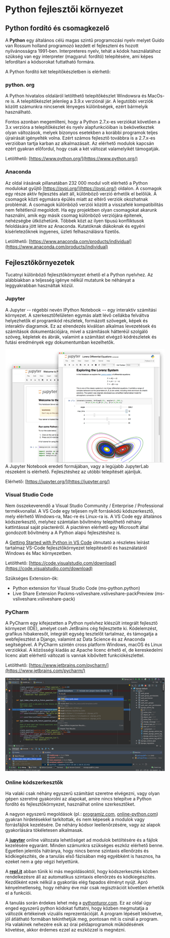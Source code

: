 # Python fejlesztői környezet

## Python fordító és csomagkezelő
  
A **Python** egy általános célú magas szintű programozási nyelv melyet Guido van Rossum holland programozó kezdett el fejleszteni és hozott nyilvánosságra 1991-ben. Interpreteres nyelv, tehát a kódok használatához szükség van egy interpreter (magyarul: fordító) telepítésére, ami képes lefordítani a kódsorokat futtatható formára.

A Python fordító két telepítőkészletben is elérhető:

### python. org

A Python hivatalos oldaláról letölthető telepítőkészlet Windowsra és MacOs-re is. A telepítőkészlet jelenleg a 3.9.x verziónál jár. A legutóbbi verziók között számunkra nincsenek lényeges különbségek, ezért bármelyik használható. 

Fontos azonban megemlíteni, hogy a Python 2.7.x-es verziókat követően a 3.x verzióra a telepítőkészlet és nyelv alapfunkcióiban is bekövetkeztek olyan változások, melyek bizonyos esetekben a korábbi programok teljes újraírását igényelték volna. Ezért számos fejlesztő továbbra is a 2.7.x-es verzióban tartja karban az alkalmazásait. Az elérhető modulok kapcsán ezért gyakran előfordul, hogy csak a két változat valamelyikét támogatják.

Letölthető: [https://www.python.org/](https://www.python.org/)

### Anaconda

Az oldal írásának pillanatában 232 000 modul volt elérhető a Python modulokat gyűjtő [https://pypi.org/](https://pypi.org/) oldalon. A csomagok egy része aktív fejlesztés alatt áll, különböző verzió érhetők el belőlük. A csomagok közti egymásra épülés miatt az eltérő verziók okozhatnak problémát. A csomagok különböző verziói között a visszafelé kompatibilitás nem feltétlenül megoldott. Ha egy projektben olyan csomagokat akarunk használni, amik egy másik csomag különböző verziójára építenek, nehézségbe ütközhetünk. Többek közt az ilyen típusú konfliktusok feloldására jött létre az Anaconda. Kutatóknak diákoknak és egyéni kísérletezőknek ingyenes, üzleti felhasználásra fizetős. 

Letölthető: [https://www.anaconda.com/products/individual](https://www.anaconda.com/products/individual)

## Fejlesztőkörnyezetek

Tucatnyi különböző fejlesztőkörnyezet érhető el a Python nyelvhez. Az alábbiakban a teljesség igénye nélkül mutatunk be néhányat a leggyakrabban használtak közül.

### Jupyter

A Jupyter -- régebbi nevén IPython Notebook -- egy interaktív számítási környezet. A szerkesztőfelületen egymás alatt lévő cellákba felváltva helyezhetők el programkód részletek, formázott szövegek, képek és interaktív diagramok. Ez az elrendezés kiválóan alkalmas levezetések és számítások dokumentációjára, mivel a számítások hátteréül szolgáló szöveg, képletek és ábrák, valamint a számítást elvégző kódrészletek és futási eredmények egy dokumentumban kezelhetők.

![1588682381726.png](1588682381726.png)
A Jupyter Notebook eredeti formájában, vagy a legújabb JupyterLab részeként is elérhető. Fejlesztéshez az utóbbi telepítését ajánljuk.

Elérhető: [https://jupyter.org/](https://jupyter.org/)

### Visual Studio Code

Nem összekeverendő a Visual Studio Community / Enterprise / Professional termékvonallal. A VS Code egy teljesen nyílt forráskódú kódszerkesztő, mely elérhető Windows-ra, Mac-re és Linux-ra is. A VS Code egy általános kódszerkesztő, melyhez számtalan bővítmény telepíthető néhány kattintással saját piacteréről. A piactéren elérhető egy Microsoft által gondozott bővítmény a A Python alapú fejlesztéshez is.

A [Getting Started with Python in VS Code](https://code.visualstudio.com/docs/python/python-tutorial) útmutató a részletes leírást tartalmaz VS-Code fejlesztőkörnyezet telepítéséről és használatáról Windows és Mac környezetben.

Letölthető: [https://code.visualstudio.com/download](https://code.visualstudio.com/download) 

Szükséges Extension-ök: 
- Python extension for Visual Studio Code (ms-python.python)
- Live Share Extension Packms-vsliveshare.vsliveshare-packPreview (ms-vsliveshare.vsliveshare-pack)


### PyCharm

A PyCharm egy kifejezetten a Python nyelvhez klészült integrált fejlesztő környezet (IDE), amelyet cseh JetBrains cég fejlesztette ki.  Kódelemzést, grafikus hibakeresőt, integrált egység tesztelőt tartalmaz, és támogatja a webfejlesztést a Django, valamint az Data Science és az Anaconda segítségével. A PyCharm szintén cross platform Windows, macOS és Linux verziókkal. A közösségi kiadás az Apache licenc érhető el, de kereskedelmi licenc alatt elérhető változati is vannak kibővített funkciókészlettel. 

Letölthető: [https://www.jetbrains.com/pycharm/](https://www.jetbrains.com/pycharm/)

![1588682145398.png](1588682145398.png)



### Online kódszerkesztők

Ha valaki csak néhány egyszerű számítást szeretne elvégezni, vagy olyan gépen szeretné gyakorolni az alapokat, amire nincs telepítve a Python fordító és fejlesztőkörnyezet, használhat online szerkesztőket.

A nagyon egyszerű megoldások (pl.: [programiz.com](https://www.programiz.com/python-programming/online-compiler/), [online-python.com](https://www.online-python.com/)) gyakran hirdetésekkel tarkítottak, és nem képesek a modulok vagy forrásfájlok kezelésére. De néhány kódsor leellenőrzésére, vagy az alapok gyakorlására tökéletesen alkalmasak.

A [**jupyter**](https://jupyter.org/try) online változata lehetőséget ad modulok betöltésére és a fájlok kezelésére egyaránt. Minden számunkra szükséges eszköz elérhető benne. Egyetlen jelentős hátránya, hogy nincs benne szintaxis ellenőrzés és kódkiegészítés, de a tanulás első fázisában még egyébként is hasznos, ha ezeket nem a gép végzi helyettünk.

A [**repl.it**](https://repl.it/@enaard/Python-3) abban tűnik ki más megoldásoktól, hogy kódszerkesztés közben rendelkezésre áll az automatikus szintaxis ellenőrzés és kódkiegészítés. Kezdőként ezek nélkül a gyakorlás elég fapados élményt nyújt. Apró kényelmetlenség, hogy néhány éve már csak regisztrációt követően érhetők el a funkciói.

A tanulás során érdekes lehet még a [pythonturor.com](https://pythontutor.com/). Ez az oldal úgy enged egyszerű python kódokat futtatni, hogy közben megmutatja a változók értékeinek vizuális reprezentációját. A program lépéseit lekövetve, jól átlátható formában tekinthetjük meg, pontosan mit is csinál a program. Ha valakinek nehezére esik az órai példaprogramok működésének követése, akkor érdemes ezzel az eszközzel is megnézni.